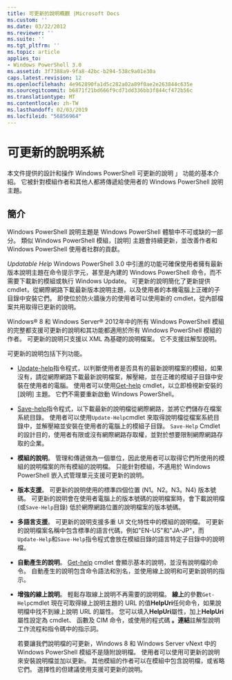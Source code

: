 ```yaml
---
title: 可更新的說明概觀 |Microsoft Docs
ms.custom: ''
ms.date: 03/22/2012
ms.reviewer: ''
ms.suite: ''
ms.tgt_pltfrm: ''
ms.topic: article
applies_to:
- Windows PowerShell 3.0
ms.assetid: 3f7388a9-9fa8-42bc-b294-538c9a01e30a
caps.latest.revision: 12
ms.openlocfilehash: 4e962890fa1d5c282a02a89f0ae2e263844c635e
ms.sourcegitcommit: b6871f21bd666f9cd71dd336bb3f844cf472b56c
ms.translationtype: MT
ms.contentlocale: zh-TW
ms.lasthandoff: 02/03/2019
ms.locfileid: "56856964"
---
```

# <a name="updatable-help-overview"></a>可更新的說明系統

本文件提供的設計和操作 Windows PowerShell 可更新的說明 」 功能的基本介紹。 它被針對模組作者和其他人都將傳遞給使用者的 Windows PowerShell 說明主題。

## <a name="introduction"></a>簡介

Windows PowerShell 說明主題是 Windows PowerShell 體驗中不可或缺的一部分。 類似 Windows PowerShell 模組，[說明] 主題會持續更新，並改善作者和 Windows PowerShell 使用者社群的貢獻。

*Updatable Help* Windows PowerShell 3.0 中引進的功能可確保使用者擁有最新版本說明主題在命令提示字元，甚至是內建的 Windows PowerShell 命令，而不需要下載新的模組或執行 Windows Update。 可更新的說明簡化了更新提供 cmdlet，從網際網路下載最新版本說明主題，以及使用者的本機電腦上正確的子目錄中安裝它們。 即使位於防火牆後方的使用者可以使用新的 cmdlet，從內部檔案共用取得已更新的說明。

Windows® 8 和 Windows Server® 2012年中的所有 Windows PowerShell 模組的完整都支援可更新的說明和其功能都適用於所有 Windows PowerShell 模組的作者。 可更新的說明只支援以 XML 為基礎的說明檔案。 它不支援註解型說明。

可更新的說明包括下列功能。

- [Update-help](/powershell/module/Microsoft.PowerShell.Core/Update-Help)指令程式，以判斷使用者是否具有的最新說明檔案的模組，如果沒有，請從網際網路下載最新說明檔案，解壓縮，並在正確的模組子目錄中安裝在使用者的電腦。 使用者可以使用[Get-help](/powershell/module/Microsoft.PowerShell.Core/Update-Help) cmdlet，以立即檢視新安裝的 [說明] 主題。 它們不需要重新啟動 Windows PowerShell。

- [Save-help](/powershell/module/Microsoft.PowerShell.Core/Save-Help)指令程式，以下載最新的說明檔從網際網路，並將它們儲存在檔案系統目錄。 使用者可以使用`Update-Help`cmdlet 來取得說明檔從檔案系統目錄中，並解壓縮並安裝在使用者的電腦上的模組子目錄。 `Save-Help` Cmdlet 的設計目的，使用者有限或沒有網際網路存取權，並對於想要限制網際網路存取的企業。

- **模組的說明**。 管理和傳遞做為一個單位，因此使用者可以取得它們所使用的模組的說明檔案的所有模組的說明檔。 只能針對模組，不適用於 Windows PowerShell 嵌入式管理單元支援可更新的說明。

- **版本支援**。 可更新的說明使用的標準四個位置 (N1。N2。N3。N4) 版本號碼。 可更新的說明會在使用者電腦上的版本號碼的說明檔案時，會下載說明檔 (或`Save-Help`目錄) 低於網際網路位置的說明檔案的版本號碼。

- **多語言支援**。 可更新的說明支援多重 UI 文化特性中的模組的說明檔。 可更新的說明檔案名稱中包含標準的語言代碼，例如"EN-US"和"JA-JP"，而`Update-Help`和`Save-Help`指令程式會放在模組目錄的語言特定子目錄中的說明檔。

- **自動產生的說明**。 [Get-help](/powershell/module/Microsoft.PowerShell.Core/Get-Help) cmdlet 會顯示基本的說明，並沒有說明檔的命令。 自動產生的說明包含命令語法和別名，並使用線上說明和可更新說明的指示。

- **增強的線上說明**。 輕鬆存取線上說明不再需要的說明檔。 **線上**的參數`Get-Help`cmdlet 現在可取得線上說明主題的 URL 的值**HelpUri**任何命令，如果說明檔中找不到線上說明 URL 的屬性。 您可以填入**HelpUri**屬性，加上**HelpUri**屬性設定為 cmdlet、 函數及 CIM 命令，或使用的程式碼 **。連結**註解型說明工作流程和指令碼中的指示詞。

  若要讓我們說明檔的可更新，Windows 8 和 Windows Server vNext 中的 Windows PowerShell 模組不是隨附說明檔。 使用者可以使用可更新的說明來安裝說明檔並加以更新。 其他模組的作者可以在模組中包含說明檔，或省略它們。 選擇性的但建議使用支援可更新的說明。
